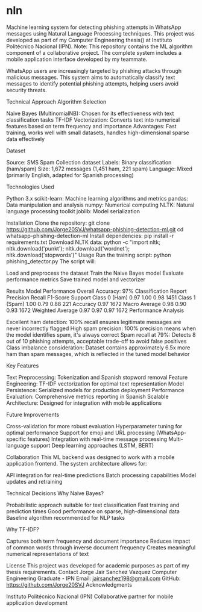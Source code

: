# nln
Machine learning system for detecting phishing attempts in WhatsApp messages using Natural Language Processing techniques. This project was developed as part of my Computer Engineering thesis() at Instituto Politécnico Nacional (IPN).
Note: This repository contains the ML algorithm component of a collaborative project. The complete system includes a mobile application interface developed by my teammate.

WhatsApp users are increasingly targeted by phishing attacks through malicious messages. This system aims to automatically classify text messages to identify potential phishing attempts, helping users avoid security threats.

Technical Approach
Algorithm Selection

Naive Bayes (MultinomialNB): Chosen for its effectiveness with text classification tasks
TF-IDF Vectorization: Converts text into numerical features based on term frequency and importance
Advantages: Fast training, works well with small datasets, handles high-dimensional sparse data effectively

Dataset

Source: SMS Spam Collection dataset
Labels: Binary classification (ham/spam)
Size: 1,672 messages (1,451 ham, 221 spam)
Language: Mixed (primarily English, adapted for Spanish processing)

Technologies Used

Python 3.x
scikit-learn: Machine learning algorithms and metrics
pandas: Data manipulation and analysis
numpy: Numerical computing
NLTK: Natural language processing toolkit
joblib: Model serialization

Installation
Clone the repository:
git clone https://github.com/Jorge20SVJ/whatsapp-phishing-detection-ml.git
cd whatsapp-phishing-detection-ml
Install dependencies:
pip install -r requirements.txt
Download NLTK data:
python -c "import nltk; nltk.download('punkt'); nltk.download('wordnet'); nltk.download('stopwords')"
Usage
Run the training script:
python phishing_detector.py
The script will:

Load and preprocess the dataset
Train the Naive Bayes model
Evaluate performance metrics
Save trained model and vectorizer

Results
Model Performance
Overall Accuracy: 97%
Classification Report
                Precision  Recall  F1-Score  Support
Class 0 (Ham)           0.97    1.00      0.98     1451
Class 1 (Spam)          1.00    0.79      0.88      221
Accuracy                                  0.97     1672
Macro Average           0.98    0.90      0.93     1672
Weighted Average        0.97    0.97      0.97     1672
Performance Analysis

Excellent ham detection: 100% recall ensures legitimate messages are never incorrectly flagged
High spam precision: 100% precision means when the model identifies spam, it's always correct
Spam recall at 79%: Detects 8 out of 10 phishing attempts, acceptable trade-off to avoid false positives
Class imbalance consideration: Dataset contains approximately 6.5x more ham than spam messages, which is reflected in the tuned model behavior


Key Features

Text Preprocessing: Tokenization and Spanish stopword removal
Feature Engineering: TF-IDF vectorization for optimal text representation
Model Persistence: Serialized models for production deployment
Performance Evaluation: Comprehensive metrics reporting in Spanish
Scalable Architecture: Designed for integration with mobile applications

Future Improvements

Cross-validation for more robust evaluation
Hyperparameter tuning for optimal performance
Support for emoji and URL processing (WhatsApp-specific features)
Integration with real-time message processing
Multi-language support
Deep learning approaches (LSTM, BERT)

Collaboration
This ML backend was designed to work with a mobile application frontend. The system architecture allows for:

API integration for real-time predictions
Batch processing capabilities
Model updates and retraining

Technical Decisions
Why Naive Bayes?

Probabilistic approach suitable for text classification
Fast training and prediction times
Good performance on sparse, high-dimensional data
Baseline algorithm recommended for NLP tasks

Why TF-IDF?

Captures both term frequency and document importance
Reduces impact of common words through inverse document frequency
Creates meaningful numerical representations of text

License
This project was developed for academic purposes as part of my thesis requirements.
Contact
Jorge Jair Sanchez Vazquez
Computer Engineering Graduate - IPN
Email: jairsanchez198@gmail.com
GitHub: https://github.com/Jorge20SVJ
Acknowledgments

Instituto Politécnico Nacional (IPN)
Collaborative partner for mobile application development

